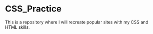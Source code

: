 # CSS_Practice
This is a repository where I will recreate popular sites with my CSS and HTML skills.
